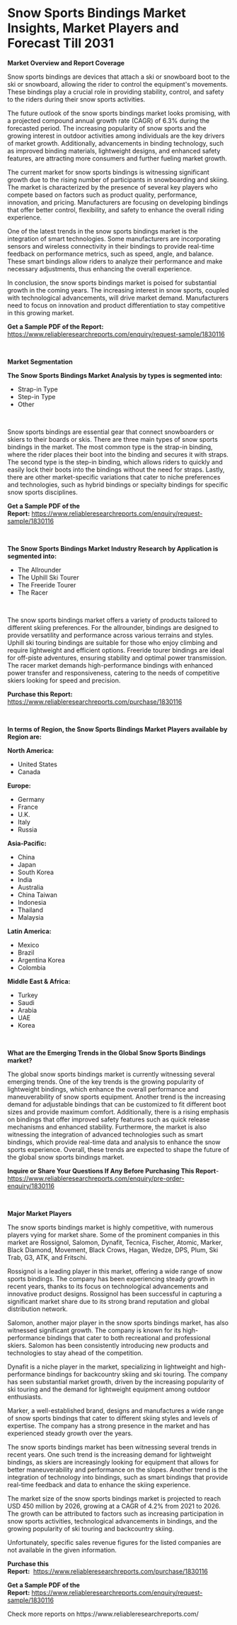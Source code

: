 <p><h1>Snow Sports Bindings Market Insights, Market Players and Forecast Till 2031</h1></p><p><strong>Market Overview and Report Coverage</strong></p>
<p><p>Snow sports bindings are devices that attach a ski or snowboard boot to the ski or snowboard, allowing the rider to control the equipment's movements. These bindings play a crucial role in providing stability, control, and safety to the riders during their snow sports activities.</p><p>The future outlook of the snow sports bindings market looks promising, with a projected compound annual growth rate (CAGR) of 6.3% during the forecasted period. The increasing popularity of snow sports and the growing interest in outdoor activities among individuals are the key drivers of market growth. Additionally, advancements in binding technology, such as improved binding materials, lightweight designs, and enhanced safety features, are attracting more consumers and further fueling market growth.</p><p>The current market for snow sports bindings is witnessing significant growth due to the rising number of participants in snowboarding and skiing. The market is characterized by the presence of several key players who compete based on factors such as product quality, performance, innovation, and pricing. Manufacturers are focusing on developing bindings that offer better control, flexibility, and safety to enhance the overall riding experience.</p><p>One of the latest trends in the snow sports bindings market is the integration of smart technologies. Some manufacturers are incorporating sensors and wireless connectivity in their bindings to provide real-time feedback on performance metrics, such as speed, angle, and balance. These smart bindings allow riders to analyze their performance and make necessary adjustments, thus enhancing the overall experience.</p><p>In conclusion, the snow sports bindings market is poised for substantial growth in the coming years. The increasing interest in snow sports, coupled with technological advancements, will drive market demand. Manufacturers need to focus on innovation and product differentiation to stay competitive in this growing market.</p></p>
<p><strong>Get a Sample PDF of the Report:</strong> <a href="https://www.reliableresearchreports.com/enquiry/request-sample/1830116">https://www.reliableresearchreports.com/enquiry/request-sample/1830116</a></p>
<p>&nbsp;</p>
<p><strong>Market Segmentation</strong></p>
<p><strong>The Snow Sports Bindings Market Analysis by types is segmented into:</strong></p>
<p><ul><li>Strap-in Type</li><li>Step-in Type</li><li>Other</li></ul></p>
<p>&nbsp;</p>
<p><p>Snow sports bindings are essential gear that connect snowboarders or skiers to their boards or skis. There are three main types of snow sports bindings in the market. The most common type is the strap-in binding, where the rider places their boot into the binding and secures it with straps. The second type is the step-in binding, which allows riders to quickly and easily lock their boots into the bindings without the need for straps. Lastly, there are other market-specific variations that cater to niche preferences and technologies, such as hybrid bindings or specialty bindings for specific snow sports disciplines.</p></p>
<p><strong>Get a Sample PDF of the Report:</strong>&nbsp;<a href="https://www.reliableresearchreports.com/enquiry/request-sample/1830116">https://www.reliableresearchreports.com/enquiry/request-sample/1830116</a></p>
<p>&nbsp;</p>
<p><strong>The Snow Sports Bindings Market Industry Research by Application is segmented into:</strong></p>
<p><ul><li>The Allrounder</li><li>The Uphill Ski Tourer</li><li>The Freeride Tourer</li><li>The Racer</li></ul></p>
<p>&nbsp;</p>
<p><p>The snow sports bindings market offers a variety of products tailored to different skiing preferences. For the allrounder, bindings are designed to provide versatility and performance across various terrains and styles. Uphill ski touring bindings are suitable for those who enjoy climbing and require lightweight and efficient options. Freeride tourer bindings are ideal for off-piste adventures, ensuring stability and optimal power transmission. The racer market demands high-performance bindings with enhanced power transfer and responsiveness, catering to the needs of competitive skiers looking for speed and precision.</p></p>
<p><strong>Purchase this Report:</strong>&nbsp; <a href="https://www.reliableresearchreports.com/purchase/1830116">https://www.reliableresearchreports.com/purchase/1830116</a></p>
<p>&nbsp;</p>
<p><strong>In terms of Region, the Snow Sports Bindings Market Players available by Region are:</strong></p>
<p>
    <p> <strong> North America: </strong>
        <ul>
            <li>United States</li>
            <li>Canada</li>
        </ul>
        </p> 
    <p> <strong> Europe: </strong>
        <ul>
            <li>Germany</li>
            <li>France</li>
            <li>U.K.</li>
            <li>Italy</li>
            <li>Russia</li>
        </ul>
        </p> 
    <p> <strong> Asia-Pacific: </strong>
        <ul>
            <li>China</li>
            <li>Japan</li>
            <li>South Korea</li>
            <li>India</li>
            <li>Australia</li>
            <li>China Taiwan</li>
            <li>Indonesia</li>
            <li>Thailand</li>
            <li>Malaysia</li>
        </ul>
        </p> 
    <p> <strong> Latin America: </strong>
        <ul>
            <li>Mexico</li>
            <li>Brazil</li>
            <li>Argentina Korea</li>
            <li>Colombia</li>
        </ul>
        </p> 
    <p> <strong> Middle East & Africa: </strong>
        <ul>
            <li>Turkey</li>
            <li>Saudi</li>
            <li>Arabia</li>
            <li>UAE</li>
            <li>Korea</li>
        </ul>
    </p>
    </p>
<p>&nbsp;</p>
<p><strong>What are the Emerging Trends in the Global Snow Sports Bindings market?</strong></p>
<p><p>The global snow sports bindings market is currently witnessing several emerging trends. One of the key trends is the growing popularity of lightweight bindings, which enhance the overall performance and maneuverability of snow sports equipment. Another trend is the increasing demand for adjustable bindings that can be customized to fit different boot sizes and provide maximum comfort. Additionally, there is a rising emphasis on bindings that offer improved safety features such as quick release mechanisms and enhanced stability. Furthermore, the market is also witnessing the integration of advanced technologies such as smart bindings, which provide real-time data and analysis to enhance the snow sports experience. Overall, these trends are expected to shape the future of the global snow sports bindings market.</p></p>
<p><strong>Inquire or Share Your Questions If Any Before Purchasing This Report</strong>- <a href="https://www.reliableresearchreports.com/enquiry/pre-order-enquiry/1830116">https://www.reliableresearchreports.com/enquiry/pre-order-enquiry/1830116</a></p>
<p>&nbsp;</p>
<p><strong>Major Market Players</strong></p>
<p><p>The snow sports bindings market is highly competitive, with numerous players vying for market share. Some of the prominent companies in this market are Rossignol, Salomon, Dynafit, Tecnica, Fischer, Atomic, Marker, Black Diamond, Movement, Black Crows, Hagan, Wedze, DPS, Plum, Ski Trab, G3, ATK, and Fritschi.</p><p>Rossignol is a leading player in this market, offering a wide range of snow sports bindings. The company has been experiencing steady growth in recent years, thanks to its focus on technological advancements and innovative product designs. Rossignol has been successful in capturing a significant market share due to its strong brand reputation and global distribution network.</p><p>Salomon, another major player in the snow sports bindings market, has also witnessed significant growth. The company is known for its high-performance bindings that cater to both recreational and professional skiers. Salomon has been consistently introducing new products and technologies to stay ahead of the competition.</p><p>Dynafit is a niche player in the market, specializing in lightweight and high-performance bindings for backcountry skiing and ski touring. The company has seen substantial market growth, driven by the increasing popularity of ski touring and the demand for lightweight equipment among outdoor enthusiasts.</p><p>Marker, a well-established brand, designs and manufactures a wide range of snow sports bindings that cater to different skiing styles and levels of expertise. The company has a strong presence in the market and has experienced steady growth over the years.</p><p>The snow sports bindings market has been witnessing several trends in recent years. One such trend is the increasing demand for lightweight bindings, as skiers are increasingly looking for equipment that allows for better maneuverability and performance on the slopes. Another trend is the integration of technology into bindings, such as smart bindings that provide real-time feedback and data to enhance the skiing experience.</p><p>The market size of the snow sports bindings market is projected to reach USD 450 million by 2026, growing at a CAGR of 4.2% from 2021 to 2026. The growth can be attributed to factors such as increasing participation in snow sports activities, technological advancements in bindings, and the growing popularity of ski touring and backcountry skiing.</p><p>Unfortunately, specific sales revenue figures for the listed companies are not available in the given information.</p></p>
<p><strong>Purchase this Report:</strong>&nbsp;&nbsp;<a href="https://www.reliableresearchreports.com/purchase/1830116">https://www.reliableresearchreports.com/purchase/1830116</a></p>
<p></p>
<p><strong>Get a Sample PDF of the Report:</strong>&nbsp;<a href="https://www.reliableresearchreports.com/enquiry/request-sample/1830116">https://www.reliableresearchreports.com/enquiry/request-sample/1830116</a></p>
<p>Check more reports on https://www.reliableresearchreports.com/</p>